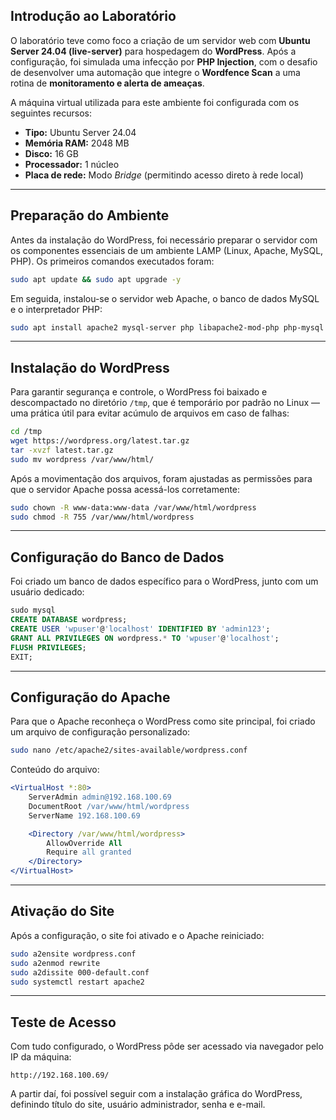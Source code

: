 ## Introdução ao Laboratório

O laboratório teve como foco a criação de um servidor web com **Ubuntu Server 24.04 (live-server)** para hospedagem do **WordPress**. Após a configuração, foi simulada uma infecção por **PHP Injection**, com o desafio de desenvolver uma automação que integre o **Wordfence Scan** a uma rotina de **monitoramento e alerta de ameaças**.

A máquina virtual utilizada para este ambiente foi configurada com os seguintes recursos:

- **Tipo:** Ubuntu Server 24.04
- **Memória RAM:** 2048 MB
- **Disco:** 16 GB
- **Processador:** 1 núcleo
- **Placa de rede:** Modo _Bridge_ (permitindo acesso direto à rede local)

---

## Preparação do Ambiente

Antes da instalação do WordPress, foi necessário preparar o servidor com os componentes essenciais de um ambiente LAMP (Linux, Apache, MySQL, PHP). Os primeiros comandos executados foram:

```bash
sudo apt update && sudo apt upgrade -y
```

Em seguida, instalou-se o servidor web Apache, o banco de dados MySQL e o interpretador PHP:

```bash
sudo apt install apache2 mysql-server php libapache2-mod-php php-mysql -y
```

---

## Instalação do WordPress

Para garantir segurança e controle, o WordPress foi baixado e descompactado no diretório `/tmp`, que é temporário por padrão no Linux — uma prática útil para evitar acúmulo de arquivos em caso de falhas:

```bash
cd /tmp
wget https://wordpress.org/latest.tar.gz
tar -xvzf latest.tar.gz
sudo mv wordpress /var/www/html/
```

Após a movimentação dos arquivos, foram ajustadas as permissões para que o servidor Apache possa acessá-los corretamente:

```bash
sudo chown -R www-data:www-data /var/www/html/wordpress
sudo chmod -R 755 /var/www/html/wordpress
```

---

## Configuração do Banco de Dados

Foi criado um banco de dados específico para o WordPress, junto com um usuário dedicado:

```sql
sudo mysql
CREATE DATABASE wordpress;
CREATE USER 'wpuser'@'localhost' IDENTIFIED BY 'admin123';
GRANT ALL PRIVILEGES ON wordpress.* TO 'wpuser'@'localhost';
FLUSH PRIVILEGES;
EXIT;
```

---

## Configuração do Apache

Para que o Apache reconheça o WordPress como site principal, foi criado um arquivo de configuração personalizado:

```bash
sudo nano /etc/apache2/sites-available/wordpress.conf
```

Conteúdo do arquivo:

```apache
<VirtualHost *:80>
    ServerAdmin admin@192.168.100.69
    DocumentRoot /var/www/html/wordpress
    ServerName 192.168.100.69

    <Directory /var/www/html/wordpress>
        AllowOverride All
        Require all granted
    </Directory>
</VirtualHost>
```

---

## Ativação do Site

Após a configuração, o site foi ativado e o Apache reiniciado:

```bash
sudo a2ensite wordpress.conf
sudo a2enmod rewrite
sudo a2dissite 000-default.conf
sudo systemctl restart apache2
```

---

## Teste de Acesso

Com tudo configurado, o WordPress pôde ser acessado via navegador pelo IP da máquina:

```
http://192.168.100.69/
```

A partir daí, foi possível seguir com a instalação gráfica do WordPress, definindo título do site, usuário administrador, senha e e-mail.
